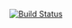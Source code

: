 [![Build Status](https://travis-ci.com/ayusha-ch/COMP3104.svg?branch=master)](https://travis-ci.com/ayusha-ch/COMP3104)

